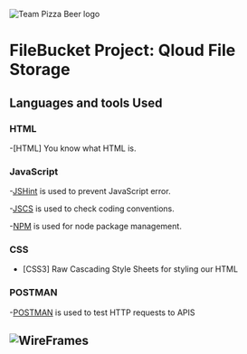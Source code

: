 ![Team Pizza Beer logo](http://i.imgur.com/s1n7Uf4.png)

# FileBucket Project: Qloud File Storage




## Languages and tools Used

### HTML

  -[HTML] You know what HTML is.

### JavaScript

  -[JSHint](http://www.jshint.com/docs/) is used to prevent JavaScript error.

  -[JSCS](https://npmjs.org/package/jscs) is used to check coding conventions.

  -[NPM](https://www.npmjs.com/) is used for node package management.

### CSS

  - [CSS3] Raw Cascading Style Sheets for styling our HTML

### POSTMAN

  -[POSTMAN](https://www.getpostman.com/) is used to test HTTP requests to APIS




## ![WireFrames](https://i.gyazo.com/0ccac675be470898568f60699475d4d7.png)
